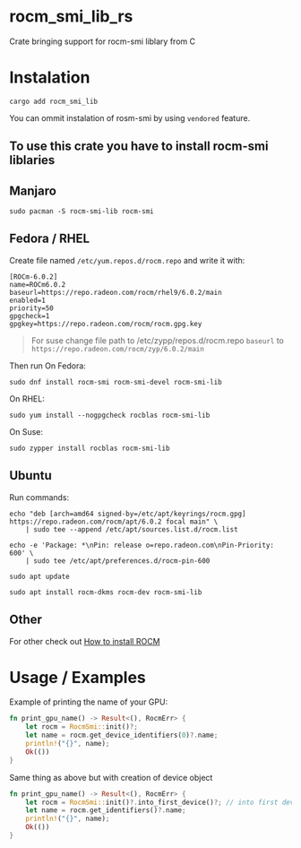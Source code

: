# rocm_smi_lib_rs
Crate bringing support for rocm-smi liblary from C

# Instalation

```
cargo add rocm_smi_lib
```

You can ommit instalation of rosm-smi by using `vendored` feature.


## To use this crate you have to install rocm-smi liblaries

## Manjaro
```
sudo pacman -S rocm-smi-lib rocm-smi
```

## Fedora / RHEL

Create file named `/etc/yum.repos.d/rocm.repo` and write it with:
```
[ROCm-6.0.2]
name=ROCm6.0.2
baseurl=https://repo.radeon.com/rocm/rhel9/6.0.2/main
enabled=1
priority=50
gpgcheck=1
gpgkey=https://repo.radeon.com/rocm/rocm.gpg.key
```
> For suse change file path to /etc/zypp/repos.d/rocm.repo `baseurl` to `https://repo.radeon.com/rocm/zyp/6.0.2/main` 

Then run 
On Fedora:
```
sudo dnf install rocm-smi rocm-smi-devel rocm-smi-lib
```
On RHEL:
```
sudo yum install --nogpgcheck rocblas rocm-smi-lib
```
On Suse:
```
sudo zypper install rocblas rocm-smi-lib
```

## Ubuntu 

Run commands:
```
echo "deb [arch=amd64 signed-by=/etc/apt/keyrings/rocm.gpg] https://repo.radeon.com/rocm/apt/6.0.2 focal main" \
    | sudo tee --append /etc/apt/sources.list.d/rocm.list

echo -e 'Package: *\nPin: release o=repo.radeon.com\nPin-Priority: 600' \
    | sudo tee /etc/apt/preferences.d/rocm-pin-600

sudo apt update

sudo apt install rocm-dkms rocm-dev rocm-smi-lib
```

## Other
For other check out [How to install ROCM](https://rocm.docs.amd.com/projects/install-on-linux/en/latest/how-to/native-install/index.html)

# Usage / Examples

Example of printing the name of your GPU:
```rust
fn print_gpu_name() -> Result<(), RocmErr> {
    let rocm = RocmSmi::init()?;
    let name = rocm.get_device_identifiers(0)?.name;
    println!("{}", name);
    Ok(())
}    
```

Same thing as above but with creation of device object
```rust
fn print_gpu_name() -> Result<(), RocmErr> {
    let rocm = RocmSmi::init()?.into_first_device()?; // into first devic requires enabling `device` feature
    let name = rocm.get_identifiers()?.name;
    println!("{}", name);
    Ok(())
}    
```
